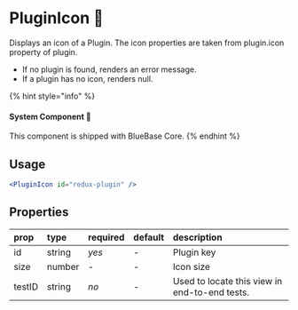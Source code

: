 # PluginIcon 📌

Displays an icon of a Plugin. The icon properties are taken from plugin.icon property of plugin. 

* If no plugin is found, renders an error message. 
* If a plugin has no icon, renders null.

{% hint style="info" %}
#### System Component 📌

This component is shipped with BlueBase Core.
{% endhint %}

## Usage

```jsx
<PluginIcon id="redux-plugin" />
```

## Properties

| prop | type | required | default | description |
| :--- | :--- | :--- | :--- | :--- |
| id | string | _yes_ | - | Plugin key |
| size | number | - | - | Icon size |
| testID | string | _no_ | - | Used to locate this view in end-to-end tests. |

 

